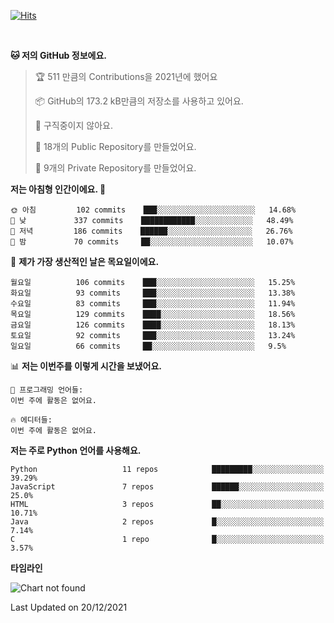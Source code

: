 [![Hits](https://hits.seeyoufarm.com/api/count/incr/badge.svg?url=https%3A%2F%2Fgithub.com%2FSoohan-Park&count_bg=%23000000&title_bg=%23828282&icon=gradle.svg&icon_color=%23FFFFFF&title=Visited&edge_flat=false)](https://hits.seeyoufarm.com)  

<br/>

<!--START_SECTION:waka-->
**🐱 저의 GitHub 정보에요.** 

> 🏆 511 만큼의 Contributions을 2021년에 했어요
 > 
> 📦 GitHub의 173.2 kB만큼의 저장소를 사용하고 있어요. 
 > 
> 🚫 구직중이지 않아요.
 > 
> 📜 18개의 Public Repository를 만들었어요. 
 > 
> 🔑 9개의 Private Repository를 만들었어요.  
 > 
**저는 아침형 인간이에요. 🐤** 

```text
🌞 아침         102 commits    ███░░░░░░░░░░░░░░░░░░░░░░   14.68% 
🌆 낮　         337 commits    ████████████░░░░░░░░░░░░░   48.49% 
🌃 저녁         186 commits    ██████░░░░░░░░░░░░░░░░░░░   26.76% 
🌙 밤　         70 commits     ██░░░░░░░░░░░░░░░░░░░░░░░   10.07%

```
📅 **제가 가장 생산적인 날은 목요일이에요.** 

```text
월요일          106 commits    ███░░░░░░░░░░░░░░░░░░░░░░   15.25% 
화요일          93 commits     ███░░░░░░░░░░░░░░░░░░░░░░   13.38% 
수요일          83 commits     ███░░░░░░░░░░░░░░░░░░░░░░   11.94% 
목요일          129 commits    ████░░░░░░░░░░░░░░░░░░░░░   18.56% 
금요일          126 commits    ████░░░░░░░░░░░░░░░░░░░░░   18.13% 
토요일          92 commits     ███░░░░░░░░░░░░░░░░░░░░░░   13.24% 
일요일          66 commits     ██░░░░░░░░░░░░░░░░░░░░░░░   9.5%

```


📊 **저는 이번주를 이렇게 시간을 보냈어요.** 

```text
💬 프로그래밍 언어들: 
이번 주에 활동은 없어요.

🔥 에디터들: 
이번 주에 활동은 없어요.

```

**저는 주로 Python 언어를 사용해요.** 

```text
Python                   11 repos            █████████░░░░░░░░░░░░░░░░   39.29% 
JavaScript               7 repos             ██████░░░░░░░░░░░░░░░░░░░   25.0% 
HTML                     3 repos             ██░░░░░░░░░░░░░░░░░░░░░░░   10.71% 
Java                     2 repos             █░░░░░░░░░░░░░░░░░░░░░░░░   7.14% 
C                        1 repo              █░░░░░░░░░░░░░░░░░░░░░░░░   3.57%

```


**타임라인**

![Chart not found](https://raw.githubusercontent.com/Soohan-Park/Soohan-Park/master/charts/bar_graph.png) 


 Last Updated on 20/12/2021
<!--END_SECTION:waka-->
